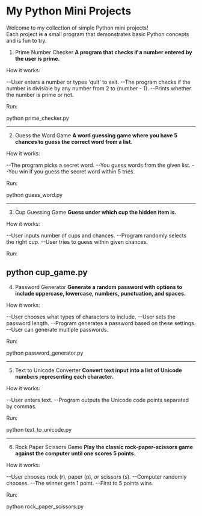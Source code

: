 # My Python Mini Projects

Welcome to my collection of simple Python mini projects!  
Each project is a small program that demonstrates basic Python concepts and is fun to try.


1. Prime Number Checker
**A program that checks if a number entered by the user is prime.**

How it works:

--User enters a number or types 'quit' to exit.
--The program checks if the number is divisible by any number from 2 to (number - 1).
--Prints whether the number is prime or not.

Run:

python prime_checker.py

--------------------------------------------------------------------------------------
2. Guess the Word Game
**A word guessing game where you have 5 chances to guess the correct word from a list.**

How it works:

--The program picks a secret word.
--You guess words from the given list.
--You win if you guess the secret word within 5 tries.

Run:

python guess_word.py

--------------------------------------------------------------------------------------
3. Cup Guessing Game
**Guess under which cup the hidden item is.**

How it works:

--User inputs number of cups and chances.
--Program randomly selects the right cup.
--User tries to guess within given chances.

Run:

python cup_game.py
--------------------------------------------------------------------------------------
4. Password Generator
**Generate a random password with options to include uppercase, lowercase, numbers, punctuation, and spaces.**

How it works:

--User chooses what types of characters to include.
--User sets the password length.
--Program generates a password based on these settings.
--User can generate multiple passwords.

Run:

python password_generator.py


--------------------------------------------------------------------------------------
5. Text to Unicode Converter
**Convert text input into a list of Unicode numbers representing each character.**

How it works:

--User enters text.
--Program outputs the Unicode code points separated by commas.

Run:

python text_to_unicode.py


--------------------------------------------------------------------------------------
6. Rock Paper Scissors Game
**Play the classic rock-paper-scissors game against the computer until one scores 5 points.**

How it works:

--User chooses rock (r), paper (p), or scissors (s).
--Computer randomly chooses.
--The winner gets 1 point.
--First to 5 points wins.

Run:

python rock_paper_scissors.py
